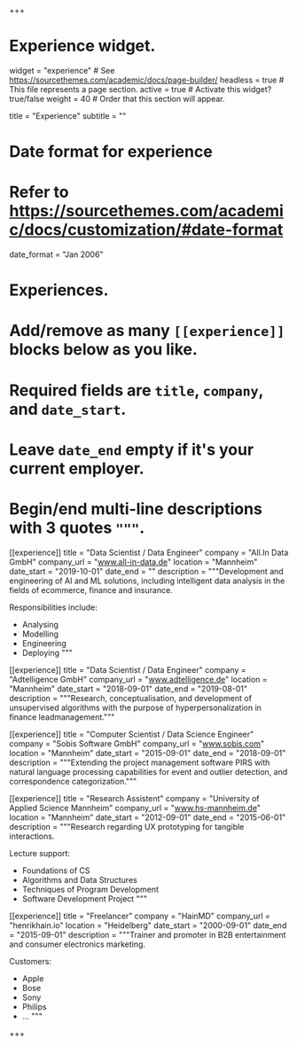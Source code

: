 +++
# Experience widget.
widget = "experience"  # See https://sourcethemes.com/academic/docs/page-builder/
headless = true  # This file represents a page section.
active = true  # Activate this widget? true/false
weight = 40  # Order that this section will appear.

title = "Experience"
subtitle = ""

# Date format for experience
#   Refer to https://sourcethemes.com/academic/docs/customization/#date-format
date_format = "Jan 2006"

# Experiences.
#   Add/remove as many `[[experience]]` blocks below as you like.
#   Required fields are `title`, `company`, and `date_start`.
#   Leave `date_end` empty if it's your current employer.
#   Begin/end multi-line descriptions with 3 quotes `"""`.
[[experience]]
  title = "Data Scientist / Data Engineer"
  company = "All.In Data GmbH"
  company_url = "www.all-in-data.de"
  location = "Mannheim"
  date_start = "2019-10-01"
  date_end = ""
  description = """Development and engineering of AI and ML solutions, including intelligent data analysis in the fields of ecommerce, finance and insurance.
  
  
  Responsibilities include:
  * Analysing
  * Modelling
  * Engineering
  * Deploying
  """

[[experience]]
  title = "Data Scientist / Data Engineer"
  company = "Adtelligence GmbH"
  company_url = "www.adtelligence.de"
  location = "Mannheim"
  date_start = "2018-09-01"
  date_end = "2019-08-01"
  description = """Research, conceptualisation, and development of unsupervised algorithms with the purpose of hyperpersonalization in finance leadmanagement."""
  
[[experience]]
  title = "Computer Scientist / Data Science Engineer"
  company = "Sobis Software GmbH"
  company_url = "www.sobis.com"
  location = "Mannheim"
  date_start = "2015-09-01"
  date_end = "2018-09-01"
  description = """Extending the project management software PIRS with natural language processing capabilities for event and outlier detection, and correspondence categorization."""
  
[[experience]]
  title = "Research Assistent"
  company = "University of Applied Science Mannheim"
  company_url = "www.hs-mannheim.de"
  location = "Mannheim"
  date_start = "2012-09-01"
  date_end = "2015-06-01"
  description = """Research regarding UX prototyping for tangible interactions.
  
  
  Lecture support:
  * Foundations of CS
  * Algorithms and Data Structures
  * Techniques of Program Development
  * Software Development Project
  """
  
[[experience]]
  title = "Freelancer"
  company = "HainMD"
  company_url = "henrikhain.io"
  location = "Heidelberg"
  date_start = "2000-09-01"
  date_end = "2015-09-01"
  description = """Trainer and promoter in B2B entertainment and consumer electronics marketing.
  
  
  Customers:
  * Apple
  * Bose
  * Sony
  * Philips
  * ...
  """

+++
